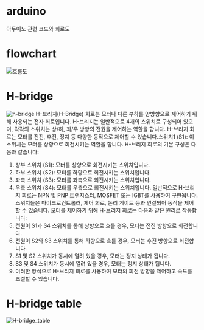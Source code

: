 # arduino
아두이노 관련 코드와 회로도

# flowchart
![흐름도](https://github.com/21117/arduino/assets/127743121/8d1398e5-57d0-41a0-a392-590114ad4fa3)

# H-bridge
![h-bridge](https://github.com/21117/arduino/assets/127743121/4e317bad-6053-47d0-a874-531fa81345fb)
H-브리지(H-Bridge) 회로는 모터나 다른 부하를 양방향으로 제어하기 위해 사용되는 전자 회로입니다. H-브리지는 일반적으로 4개의 스위치로 구성되어 있으며, 각각의 스위치는 상/하, 좌/우 방향의 전원을 제어하는 역할을 합니다. H-브리지 회로는 모터를 전진, 후진, 정지 등 다양한 동작으로 제어할 수 있습니다.스위치1 (S1): 이 스위치는 모터를 상향으로 회전시키는 역할을 합니다.
H-브리지 회로의 기본 구성은 다음과 같습니다:
1. 상부 스위치 (S1): 모터를 상향으로 회전시키는 스위치입니다.
2. 하부 스위치 (S2): 모터를 하향으로 회전시키는 스위치입니다.
3. 좌측 스위치 (S3): 모터를 좌측으로 회전시키는 스위치입니다.
4. 우측 스위치 (S4): 모터를 우측으로 회전시키는 스위치입니다.
일반적으로 H-브리지 회로는 NPN 및 PNP 트랜지스터, MOSFET 또는 IGBT를 사용하여 구현됩니다. 스위치들은 마이크로컨트롤러, 제어 회로, 논리 게이트 등과 연결되어 동작을 제어할 수 있습니다.
모터를 제어하기 위해 H-브리지 회로는 다음과 같은 원리로 작동합니다:
1. 전원이 S1과 S4 스위치를 통해 상향으로 흐를 경우, 모터는 전진 방향으로 회전합니다.
2. 전원이 S2와 S3 스위치를 통해 하향으로 흐를 경우, 모터는 후진 방향으로 회전합니다.
3. S1 및 S2 스위치가 동시에 열려 있을 경우, 모터는 정지 상태가 됩니다.
4. S3 및 S4 스위치가 동시에 열려 있을 경우, 모터는 정지 상태가 됩니다.
5. 이러한 방식으로 H-브리지 회로를 사용하여 모터의 회전 방향을 제어하고 속도를 조절할 수 있습니다. 

# H-bridge table
![H-bridge_table](https://github.com/21117/arduino/assets/127743121/0615aa20-21f1-4252-b633-d8a79980cd42)
